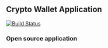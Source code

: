 ## Crypto Wallet Application

[![Build Status](https://travis-ci.org/oleizer/Wallet.svg?branch=master)](https://travis-ci.org/oleizer/Wallet)
### Open source application